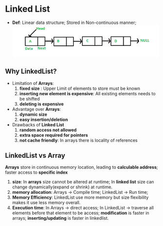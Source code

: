 # Linked List

* **Def**: Linear data structure; Stored in Non-continuous manner; 
![Linkedlist](./img/Linkedlist.png)

## Why LinkedList? 
* Limitation of **Arrays**: 
    1. **fixed size** : Upper Limit of elements to store must be known
    2. **inserting new element is expensive**: All existing elements needs to be shifted
    3. **deleting is expensive**  
* Advantage over **Arrays**: 
    1. **dynamic size** 
    2. **easy insertion/deletion** 
* Drawbacks of **Linked List**
    1. **random access not allowed** 
    2. **extra space required for pointers** 
    3. **not cache friendly**: In arrays there is locality of references 

## LinkedList vs Array
**Arrays** store in continuous memory location, leading to **calculable address**; faster access to **specific index**
1. **size**: In **arrays** size cannot be altered at runtime; In **linked list** size can change dynamically(expand or shrink) at runtime. 
2. **memory allocation**: Arrays -> Compile time; LinkedList -> Run time;
3. **Memory Efficiency**: LinkedList use more memory but size flexibility makes it use less memory overall. 
4. **Execution time**: In Arrays -> direct access; In LinkedList -> traverse all elements before that element to be access; **modification** is faster in arrays; **inserting/updating** is faster in linkedlist. 
